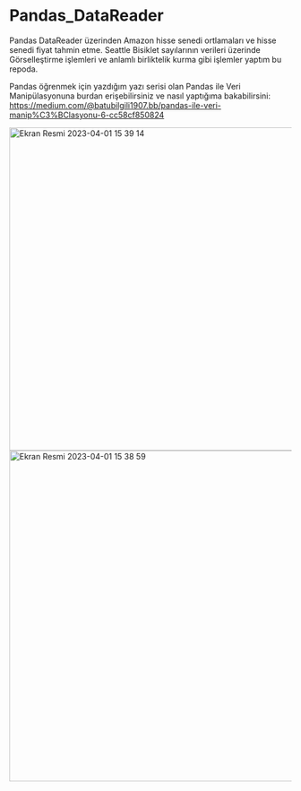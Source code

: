 # Pandas_DataReader

Pandas DataReader üzerinden Amazon hisse senedi ortlamaları ve hisse senedi fiyat tahmin etme.
Seattle Bisiklet sayılarının verileri üzerinde Görselleştirme işlemleri ve anlamlı birliktelik kurma gibi işlemler yaptım bu repoda.

Pandas öğrenmek için yazdığım yazı serisi olan Pandas ile Veri Manipülasyonuna burdan erişebilirsiniz ve nasıl yaptığıma bakabilirsini:
https://medium.com/@batubilgili1907.bb/pandas-ile-veri-manip%C3%BClasyonu-6-cc58cf850824

<img width="577" alt="Ekran Resmi 2023-04-01 15 39 14" src="https://user-images.githubusercontent.com/91786686/229289248-ebbd9838-7c6f-45be-af0f-4b84b440d7b6.png">

<img width="591" alt="Ekran Resmi 2023-04-01 15 38 59" src="https://user-images.githubusercontent.com/91786686/229289237-8f18122d-a398-47cb-9709-13e4db1e6bb4.png">
